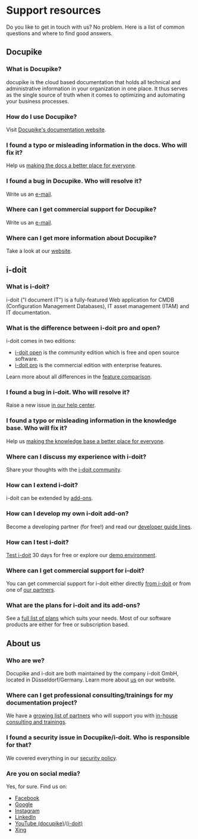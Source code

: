 # Support resources

Do you like to get in touch with us? No problem.
Here is a list of common questions and where to find good answers.

## Docupike

### What is Docupike?

docupike is the cloud based documentation that holds all technical and administrative information in your organization in one place.
It thus serves as the single source of truth when it comes to optimizing and automating your business processes.

### How do I use Docupike?

Visit [Docupike's documentation website][docs].

### I found a typo or misleading information in the docs. Who will fix it?

Help us [making the docs a better place for everyone][docs-contribution].

### I found a bug in Docupike. Who will resolve it?

Write us an [e-mail](mailto:help@docupike.com).

### Where can I get commercial support for Docupike?

Write us an [e-mail](mailto:help@docupike.com).

### Where can I get more information about Docupike?

Take a look at our [website][docupike-website].

## i-doit

### What is i-doit?

i-doit ("I document IT") is a fully-featured Web application for CMDB (Configuration Management Databases), IT asset management (ITAM) and IT documentation.

### What is the difference between i-doit pro and open?

i-doit comes in two editions:

-   [i-doit open][open] is the community edition which is free and open source software.
-   [i-doit pro][i-doit-website] is the commercial edition with enterprise features.

Learn more about all differences in the [feature comparison][comparison].

### I found a bug in i-doit. Who will resolve it?

Raise a new issue [in our help center][help].

### I found a typo or misleading information in the knowledge base. Who will fix it?

Help us [making the knowledge base a better place for everyone][kb-contribution].

### Where can I discuss my experience with i-doit?

Share your thoughts with the [i-doit community][community].

### How can I extend i-doit?

i-doit can be extended by [add-ons][i-doit-website].

### How can I develop my own i-doit add-on?

Become a developing partner (for free!) and read our [developer guide lines][kb].

### How can I test i-doit?

[Test i-doit][i-doit-website] 30 days for free or explore our [demo environment][demo].

### Where can I get commercial support for i-doit?

You can get commercial support for i-doit either directly [from i-doit][help] or from one of [our partners][i-doit-website].

### What are the plans for i-doit and its add-ons?

See a [full list of plans][i-doit-website] which suits your needs.
Most of our software products are either for free or subscription based.

## About us

### Who are we?

Docupike and i-doit are both maintained by the company i-doit GmbH, located in Düsseldorf/Germany.
Learn more about [us][about-us] on our website.

### Where can I get professional consulting/trainings for my documentation project?

We have a [growing list of partners][i-doit-website] who will support you with [in-house consulting and trainings][i-doit-website].

### I found a security issue in Docupike/i-doit. Who is responsible for that?

We covered everything in our [security policy][security].

### Are you on social media?

Yes, for sure.
Find us on:

-   [Facebook][facebook]
-   [Google][google]
-   [Instagram][instagram]
-   [LinkedIn][linkedin]
-   [YouTube (docupike)][docupike-youtube]/[(i-doit)][i-doit-youtube]
-   [Xing][xing]

[about-us]: https://www.i-doit.com/en/resources/about-us
[community]: https://community.i-doit.com/
[comparison]: https://i-doit.org/en/features
[demo]: https://demo.i-doit.com/
[docs]: https://docs.docupike.com/
[docs-contribution]: https://github.com/docupike/docs/blob/main/CONTRIBUTING.md
[help]: https://help.i-doit.com/
[kb]: https://kb.i-doit.com/en/
[kb-contribution]: https://github.com/i-doit/knowledge-base/blob/main/CONTRIBUTING.md
[open]: https://i-doit.org/
[i-doit-website]: https://www.i-doit.com/
[docupike-website]: https://www.docupike.com/
[security]: SECURITY.md
[facebook]: https://facebook.com/itdokumentation/
[google]: https://g.page/synetics-gmbh/review
[instagram]: https://www.instagram.com/i_doit.cmdb/
[linkedin]: https://www.linkedin.com/company/i-doit/
[xing]: https://www.xing.com/communities/groups/i-doit-dokumentation-und-cmdb-1064322
[i-doit-youtube]: https://www.youtube.com/@it-dokumentation
[docupike-youtube]: https://www.youtube.com/@docupike-jo2kc
